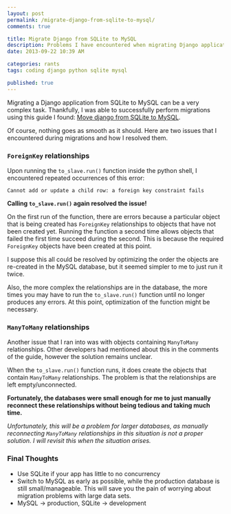 ```yaml
---
layout: post
permalink: /migrate-django-from-sqlite-to-mysql/
comments: true

title: Migrate Django from SQLite to MySQL
description: Problems I have encountered when migrating Django applications from SQLite to MySQL
date: 2013-09-22 10:39 AM

categories: rants
tags: coding django python sqlite mysql

published: true
---
```


Migrating a Django application from SQLite to MySQL can be a very complex task. Thankfully, I was able to successfully perform migrations using this guide I found: [Move django from SQLite to MySQL](http://macrotoma.blogspot.com/2012/10/solved-move-django-from-sqlite-to-mysql.html).

Of course, nothing goes as smooth as it should. Here are two issues that I encountered during migrations and how I resolved them.

### `ForeignKey` relationships

Upon running the `to_slave.run()` function inside the python shell, I encountered repeated occurrences of this error:

`Cannot add or update a child row: a foreign key constraint fails`

**Calling `to_slave.run()` again resolved the issue!**

On the first run of the function, there are errors because a particular object that is being created has `ForeignKey` relationships to objects that have not been created yet. Running the function a second time allows objects that failed the first time succeed during the second. This is because the required `ForeignKey` objects have been created at this point.

I suppose this all could be resolved by optimizing the order the objects are re-created in the MySQL database, but it seemed simpler to me to just run it twice.

Also, the more complex the relationships are in the database, the more times you may have to run the `to_slave.run()` function until no longer produces any errors. At this point, optimization of the function might be necessary.

### `ManyToMany` relationships

Another issue that I ran into was with objects containing `ManyToMany` relationships. Other developers had mentioned about this in the comments of the guide, however the solution remains unclear.

When the `to_slave.run()` function runs, it does create the objects that contain `ManyToMany` relationships. The problem is that the relationships are left empty/unconnected.

**Fortunately, the databases were small enough for me to just manually reconnect these relationships without being tedious and taking much time.**

_Unfortunately, this will be a problem for larger databases, as manually reconnecting `ManyToMany` relationships in this situation is not a proper solution. I will revisit this when the situation arises._

### Final Thoughts
- Use SQLite if your app has little to no concurrency
- Switch to MySQL as early as possible, while the production database is still small/manageable. This will save you the pain of worrying about migration problems with large data sets.
- MySQL -> production, SQLite -> development